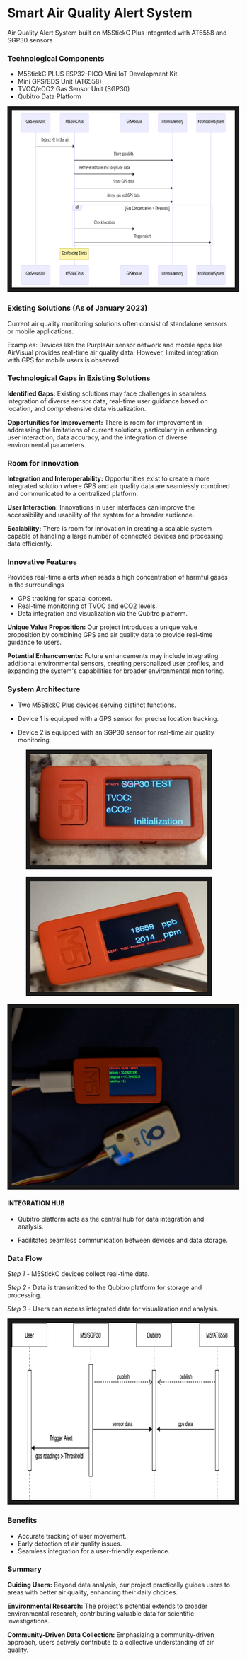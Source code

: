 # Smart Air Quality Alert System
Air Quality Alert System built on M5StickC Plus integrated with AT6558 and SGP30 sensors

### Technological Components
- M5StickC PLUS ESP32-PICO Mini IoT Development Kit
- Mini GPS/BDS Unit (AT6558)
- TVOC/eCO2 Gas Sensor Unit (SGP30)
- Qubitro Data Platform

<p align="center">
<img src="files/seq_diag.png" width="800" height="400" border="10"/>
</p>

### Existing Solutions (As of January 2023)
Current air quality monitoring solutions often consist of standalone
sensors or mobile applications.

Examples: Devices like the PurpleAir sensor network and mobile apps like
AirVisual provides real-time air quality data. However, limited integration
with GPS for mobile users is observed.

### Technological Gaps in Existing Solutions
**Identified Gaps:** Existing solutions may face challenges in
seamless integration of diverse sensor data, real-time user
guidance based on location, and comprehensive data
visualization.

**Opportunities for Improvement:** There is room for improvement in
addressing the limitations of current solutions, particularly in enhancing
user interaction, data accuracy, and the integration of diverse
environmental parameters.

### Room for Innovation
**Integration and Interoperability:** Opportunities exist to create a more integrated solution
where GPS and air quality data are seamlessly combined and communicated to a
centralized platform.

**User Interaction:** Innovations in user interfaces can improve the accessibility and usability
of the system for a broader audience.

**Scalability:** There is room for innovation in creating a scalable system capable of handling a
large number of connected devices and processing data efficiently.

### Innovative Features

Provides real-time alerts when reads a high concentration of harmful
gases in the surroundings

- GPS tracking for spatial context.
- Real-time monitoring of TVOC and eCO2 levels.
- Data integration and visualization via the Qubitro platform.

**Unique Value Proposition:** Our project introduces a unique value proposition by
combining GPS and air quality data to provide real-time guidance to users.

**Potential Enhancements:** Future enhancements may include integrating additional
environmental sensors, creating personalized user profiles, and expanding the
system's capabilities for broader environmental monitoring.

### System Architecture

- Two M5StickC Plus devices serving distinct
functions.

- Device 1 is equipped with a GPS sensor for
precise location tracking.

- Device 2 is equipped with an SGP30 sensor for
real-time air quality monitoring.

<p align="center">
<img src="files/airquality-1.png" width="400" height="250" border="10"/>
</p>

<p align="center">
<img src="files/airquality.png" width="400" height="250" border="10"/>
</p>

<p align="center">
<img src="files/demo.png" width="800" height="400" border="10"/>
</p>

#### INTEGRATION HUB

- Qubitro platform acts as the central hub for data
integration and analysis.

- Facilitates seamless communication between
devices and data storage.

### Data Flow

*Step 1* -
M5StickC devices
collect real-time data.

*Step 2* -
Data is transmitted to
the Qubitro platform for
storage and processing.

*Step 3* -
Users can access
integrated data for
visualization and
analysis.

<p align="center">
<img src="files/Untitled Diagram.drawio.png" width="800" height="400" border="10"/>
</p>

### Benefits

- Accurate tracking of user movement.
- Early detection of air quality issues.
- Seamless integration for a user-friendly experience.

### Summary
**Guiding Users:** Beyond data analysis, our project practically guides users to areas with
better air quality, enhancing their daily choices.

**Environmental Research:** The project's potential extends to broader environmental
research, contributing valuable data for scientific investigations.

**Community-Driven Data Collection:** Emphasizing a community-driven approach, users
actively contribute to a collective understanding of air quality.

